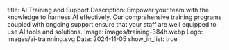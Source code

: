 title: AI Training and Support
Description: Empower your team with the knowledge to harness AI effectively. Our comprehensive training programs coupled with ongoing support ensure that your staff are well equipped to use AI tools and solutions.
Image: images/training-384h.webp
Logo: images/ai-trainning.svg
Date: 2024-11-05
show_in_list: true